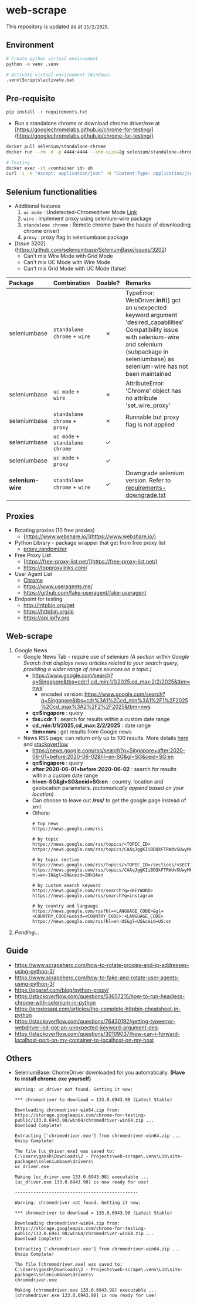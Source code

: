 # web-scrape
This repository is updated as at `15/2/2025`.

## Environment
```sh
# Create python virtual environment
python -m venv .venv

# Activate virtual environment (Windows)
.venv\Scripts\activate.bat
```

## Pre-requisite
```sh
pip install -r requirements.txt
```

- Run a standalone chrome or download chrome driver/exe at [https://googlechromelabs.github.io/chrome-for-testing/](https://googlechromelabs.github.io/chrome-for-testing/)
```sh
docker pull selenium/standalone-chrome
docker run --rm -d -p 4444:4444 --shm-size=2g selenium/standalone-chrome

# Testing
docker exec -it <container id> sh
curl -i -H "Accept: application/json" -H "Content-Type: application/json" -X GET http://httpbin.org/get
```


## Selenium functionalities
- Additional features
    1. `uc mode` : Undetected-Chromedriver Mode [Link](https://seleniumbase.io/help_docs/uc_mode/)
    2. `wire` : implement proxy using selenium-wire package
    3. `standalone chrome` : Remote chrome (save the hassle of downloading chrome driver)
    4. `proxy` : proxy flag in seleniumbase package
- [Issue 3202] (https://github.com/seleniumbase/SeleniumBase/issues/3202)
    - Can't mix Wire Mode with Grid Mode
    - Can't mix UC Mode with Wire Mode
    - Can't mix Grid Mode with UC Mode (false)

| Package | Combination    | Doable?    | Remarks    |
| :-----   | :--- | :---: | :--- |
| seleniumbase | `standalone chrome` + `wire`  | &cross;   | TypeError: WebDriver.__init__() got an unexpected keyword argument 'desired_capabilities' <br> Compatibility issue with selenium-wire and selenium (subpackage in seleniumbase) as selenium-wire has not been maintained  |
| seleniumbase | `uc mode` +  `wire`    | &cross;    | AttributeError: 'Chrome' object has no attribute 'set_wire_proxy'   |
| seleniumbase | `standalone chrome` + `proxy`    | &cross;    | Runnable but proxy flag is not applied   |
| seleniumbase | `uc mode` + `standalone chrome`   | &check;    |   |
| seleniumbase | `uc mode` + `proxy`   | &check;    |   |
| **selenium-wire** | `standalone chrome` + `wire`  | &check;  | Downgrade selenium version. Refer to [requirements-downgrade.txt](./requirements-downgrade.txt)|

## Proxies
- Rotating proxies (10 free proxies)
    - [https://www.webshare.io/](https://www.webshare.io/)
- Python Library - package wrapper that get from free proxy list
    - [proxy_randomizer](https://github.com/Esequiel378/proxy_randomizer/tree/master)
- Free Proxy List
    - [https://free-proxy-list.net/](https://free-proxy-list.net/)
    - https://topproxylinks.com/
- User Agent List
    - [Chrome](https://explore.whatismybrowser.com/useragents/explore/software_name/chrome/)
    - https://www.useragents.me/
    - https://github.com/fake-useragent/fake-useragent
- Endpoint for testing
    - http://httpbin.org/get
    - https://httpbin.org/ip
    - https://api.ipify.org

## Web-scrape
1. Google News
    - Google News Tab - require use of selenium *(A section within Google Search that displays news articles related to your search query, providing a wider range of news sources on a topic.)*
        - https://www.google.com/search?q=Singapore&tbs=cdr:1,cd_min:1/1/2025,cd_max:2/2/2025&tbm=nws'
            - encoded version: https://www.google.com/search?q=Singapore&tbs=cdr%3A1%2Ccd_min%3A1%2F1%2F2025%2Ccd_max%3A2%2F2%2F2025&tbm=nws
        - **q=Singapore** : query
        - **tbs=cdr:1** : search for results within a custom date range
        - **cd_min:1/1/2025,cd_max:2/2/2025** : date range
        - **tbm=nws** : get results from Google news
    - News RSS page: can return only up to 100 results. More details [here](https://www.newscatcherapi.com/blog/google-news-rss-search-parameters-the-missing-documentaiton#toc-8) and [stackoverflow](https://stackoverflow.com/questions/78194686/how-to-web-scrape-google-news-headline-of-a-particular-year-e-g-news-from-2020)
        - https://news.google.com/rss/search?q=Singapore+after:2020-06-01+before:2020-06-02&hl=en-SG&gl=SG&ceid=SG:en
        - **q=Singapore** : query
        - **after:2020-06-01+before:2020-06-02** : search for results within a custom date range
        - **hl=en-SG&gl=SG&ceid=SG:en** : country, location and geolocation parameters. *(automatically append based on your location)*
        - Can choose to leave out **/rss/** to get the google page instead of xml
        - Others:
            ```
            # top news
            https://news.google.com/rss

            # by topic
            https://news.google.com/rss/topics/<TOPIC_ID>
            https://news.google.com/rss/topics/CAAqJggKIiBDQkFTRWdvSUwyMHZNRGRqTVhZU0FtVnVHZ0pKVGlnQVAB

            # by topic section
            https://news.google.com/rss/topics/<TOPIC_ID>/sections/<SECTION_ID>
            https://news.google.com/rss/topics/CAAqJggKIiBDQkFTRWdvSUwyMHZNRFp1ZEdvU0FtVnVHZ0pKVGlnQVAB/sections/CAQiSkNCQVNNUW9JTDIwdk1EWnVkR29TQldWdUxVZENHZ0pKVGlJT0NBUWFDZ29JTDIwdk1EZGljekFxQ2dvSUVnWlVaVzV1YVhNb0FBKi4IACoqCAoiJENCQVNGUW9JTDIwdk1EWnVkR29TQldWdUxVZENHZ0pKVGlnQVABUAE?hl=en-IN&gl=IN&ceid=IN%3Aen

            # by custom search keyword
            https://news.google.com/rss/search?q=<KEYWORD>
            https://news.google.com/rss/search?q=instagram

            # by country and language
            https://news.google.com/rss?hl=<LANGUAGE_CODE>&gl=<COUNTRY_CODE>&ceid=<COUNTRY_CODE>:<LANGUAGE_CODE>
            https://news.google.com/rss?hl=en-US&gl=US&ceid=US:en
            ```
2. *Pending...*

## Guide
- https://www.scrapehero.com/how-to-rotate-proxies-and-ip-addresses-using-python-3/
- https://www.scrapehero.com/how-to-fake-and-rotate-user-agents-using-python-3/
- https://pgaref.com/blog/python-proxy/
- https://stackoverflow.com/questions/53657215/how-to-run-headless-chrome-with-selenium-in-python
- https://proxiesapi.com/articles/the-complete-httpbin-cheatsheet-in-python
- https://stackoverflow.com/questions/76430192/getting-typeerror-webdriver-init-got-an-unexpected-keyword-argument-desi
- https://stackoverflow.com/questions/30109037/how-can-i-forward-localhost-port-on-my-container-to-localhost-on-my-host


## Others
- SeleniumBase: ChomeDriver downloaded for you automatically. **(Have to install chrome.exe yourself)**
    ```
    Warning: uc_driver not found. Getting it now:

    *** chromedriver to download = 133.0.6943.98 (Latest Stable) 

    Downloading chromedriver-win64.zip from:
    https://storage.googleapis.com/chrome-for-testing-public/133.0.6943.98/win64/chromedriver-win64.zip ...
    Download Complete!

    Extracting ['chromedriver.exe'] from chromedriver-win64.zip ...
    Unzip Complete!

    The file [uc_driver.exe] was saved to:
    C:\Users\gansh\Downloads\2 - Projects\web-scrape\.venv\Lib\site-packages\seleniumbase\drivers\
    uc_driver.exe

    Making [uc_driver.exe 133.0.6943.98] executable ...
    [uc_driver.exe 133.0.6943.98] is now ready for use!

    -----------------------------------------------

    Warning: chromedriver not found. Getting it now:

    *** chromedriver to download = 133.0.6943.98 (Latest Stable) 

    Downloading chromedriver-win64.zip from:
    https://storage.googleapis.com/chrome-for-testing-public/133.0.6943.98/win64/chromedriver-win64.zip ...
    Download Complete!

    Extracting ['chromedriver.exe'] from chromedriver-win64.zip ...
    Unzip Complete!

    The file [chromedriver.exe] was saved to:
    C:\Users\gansh\Downloads\2 - Projects\web-scrape\.venv\Lib\site-packages\seleniumbase\drivers\
    chromedriver.exe

    Making [chromedriver.exe 133.0.6943.98] executable ...
    [chromedriver.exe 133.0.6943.98] is now ready for use!

    ```
